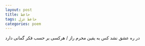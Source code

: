 ```yaml
---
layout: post
title: حافظ
tags: حافظ غزل
categories: poem
---
```


در ره عشق نشد کس به یقین محرم راز / هرکسی بر حسب فکر گمانی دارد